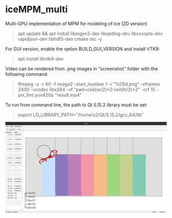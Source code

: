 # iceMPM_multi
Multi-GPU implementation of MPM for modeling of ice (2D version)

> apt update && apt install libeigen3-dev libspdlog-dev libcxxopts-dev rapidjson-dev libhdf5-dev cmake mc -y

For GUI version, enable the option BUILD_GUI_VERSION and install VTK9:

> apt install libvtk9-dev

Video can be rendered from .png images in "screenshot" folder with the following command:

> ffmpeg -y -r 60 -f image2 -start_number 1 -i "%05d.png" -vframes 2400 -vcodec libx264 -vf "pad=ceil(iw/2)*2:ceil(ih/2)*2" -crf 15  -pix_fmt yuv420p "result.mp4"

To run from command line, the path to Qt 5.15.2 library must be set:

> export LD_LIBRARY_PATH="/home/s2/Qt/5.15.2/gcc_64/lib"

![Screenshot of the GUI version](/screenshot.png)
